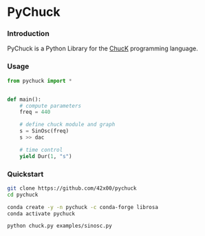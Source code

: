 # PyChuck

### Introduction

PyChuck is a Python Library for the [ChucK](http://chuck.cs.princeton.edu/) programming language.

### Usage

```python
from pychuck import *


def main():
    # compute parameters
    freq = 440

    # define chuck module and graph
    s = SinOsc(freq)
    s >> dac

    # time control
    yield Dur(1, "s")
```

### Quickstart

```bash
git clone https://github.com/42x00/pychuck
cd pychuck

conda create -y -n pychuck -c conda-forge librosa
conda activate pychuck

python chuck.py examples/sinosc.py
```


